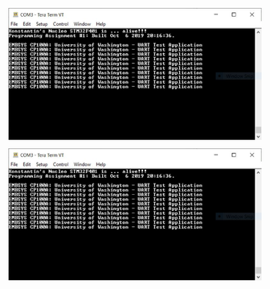 [![assignment01][image]](#)

<a href="#"><img src="https://github.com/kosetin/embsys100/blob/assets/assignment01/assignment_01.JPG" /></a>

[image]: https://github.com/kosetin/embsys100/blob/assets/assignment01/assignment_01.JPG "Hello World!"